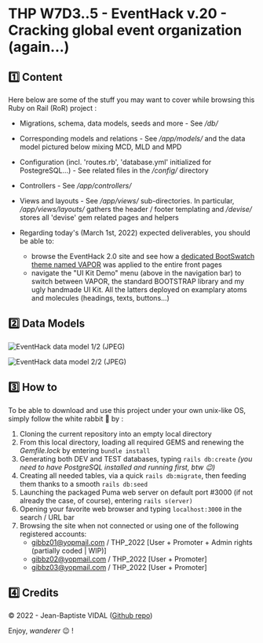 # THP W7D3..5 - EventHack v.20 - Cracking global event organization (again...)

## :one: Content

Here below are some of the stuff you may want to cover while browsing this Ruby on Rail (RoR) project :

* Migrations, schema, data models, seeds and more - See _/db/_

* Corresponding models and relations - See _/app/models/_ and the data model pictured below mixing MCD, MLD and MPD

* Configuration (incl. 'routes.rb', 'database.yml' initialized for PostegreSQL...) - See related files in the _/config/_ directory

* Controllers - See _/app/controllers/_

* Views and layouts - See _/app/views/_ sub-directories. In particular, _/app/views/layouts/_ gathers the header / footer templating and _/devise/_ stores all 'devise' gem related pages and helpers

* Regarding today's (March 1st, 2022) expected deliverables, you should be able to:
  * browse the EventHack 2.0 site and see how a [dedicated BootSwatch theme named VAPOR](https://bootswatch.com/vapor/) was applied to the entire front pages
  * navigate the "UI Kit Demo" menu (above in the navigation bar) to switch between VAPOR, the standard BOOTSTRAP library and my ugly handmade UI Kit. All the latters deployed on examplary atoms and molecules (headings, texts, buttons...)

## :two: Data Models

![EventHack data model 1/2 (JPEG)](db/MCD.png?raw=true "EventHack conceptual data model")

![EventHack data model 2/2 (JPEG)](db/MLD.png?raw=true "EventHack logical data model")

## :three: How to

To be able to download and use this project under your own unix-like OS, simply follow the white rabbit :rabbit2: by :
1. Cloning the current repository into an empty local directory
2. From this local directory, loading all required GEMS and renewing the _Gemfile.lock_ by entering ```bundle install```
3. Generating both DEV and TEST databases, typing ```rails db:create``` _(you need to have PostgreSQL installed and running first, btw :wink:)_
4. Creating all needed tables, via a quick ```rails db:migrate```, then feeding them thanks to a smooth ```rails db:seed```
5. Launching the packaged Puma web server on default port #3000 (if not already the case, of course), entering ```rails s(erver)```
6. Opening your favorite web browser and typing ```localhost:3000``` in the search / URL bar
7. Browsing the site when not connected or using one of the following registered accounts:
   - gibbz01@yopmail.com / THP_2022 [User + Promoter + Admin rights (partially coded | WIP)]
   - gibbz02@yopmail.com / THP_2022 [User + Promoter]
   - gibbz03@yopmail.com / THP_2022 [User + Promoter]

## :four: Credits
&copy; 2022 - Jean-Baptiste VIDAL ([Github repo](https://github.com/GibbZ-78))

Enjoy, _wanderer_ :wink: !  
